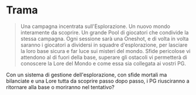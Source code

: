 # Trama

> Una campagna incentrata sull'Esplorazione. Un nuovo mondo interamente da scoprire. Un grande Pool di giocatori che
condivide la stessa campagna. Ogni sessione sarà una Oneshot, e di volta in volta saranno i giocatori a dividersi in
squadre d'esplorazione, per lasciare la loro base sicura e far luce sui misteri del mondo. Sfide pericolose vi
attendono al di fuori della base, superare gli ostacoli vi permetterà di conoscere la Lore del Mondo e come essa sia
collegata ai vostri PG.

Con un sistema di gestione dell'esplorazione, con sfide mortali ma bilanciate e una Lore tutta da scoprire passo dopo
passo, i PG riusciranno a ritornare alla base o moriranno nel tentativo?
